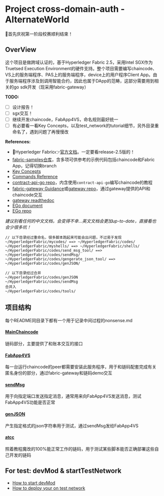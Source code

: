 # Project cross-domain-auth - AlternateWorld
🎉首先庆祝第一阶段校赛顺利结束！
## OverView
这个项目是做跨域认证的，基于Hyperledger Fabric 2.5，采用Intel SGX作为Truetsed Execution Environment的硬件支持。整个项目需要编写chaincode、VS上的服务端程序、PAS上的服务端程序，device上的用户程序Client App。由于服务端程序涉及到调用智能合约，因此也属于DApp的范畴，这部分需要用到相关的go sdk开发（现采用fabric-gateway）

__TODO:__
* [ ] 设计报告！
* [ ] sgx交互！
* [ ] 继续开发chaincode，FabApp4VS，命名规则最好统一
* [ ] 有必要看一看Key Concepts，以及test_network的tutorial细节，另外目录重命名了，遇到问题了再慢慢改

__References:__
* 🔰Hyperledger Fabric👉[官方文档](https://hyperledger-fabric.readthedocs.io/en/release-2.5/)。一定要看release-2.5版的！
* [fabric-samples仓库](https://github.com/hyperledger/fabric-samples)，含多项可供参考的示例代码包括chaincode和Fabric App，记得切换branch
* [Key Concepts](https://hyperledger-fabric.readthedocs.io/en/release-2.5/key_concepts.html)
* [Commands Reference](https://hyperledger-fabric.readthedocs.io/en/release-2.5/command_ref.html)
* [contract-api-go repo](https://github.com/hyperledger/fabric-contract-api-go)，内含使用`contract-api-go`编写chaincode的教程
* [fabric-gateway Guidance](https://hyperledger.github.io/fabric-gateway/)或[gateway repo](https://github.com/hyperledger/fabric-gateway/blob/main/pkg/client/)，通过gateway提供的API和chaincode交互
* [gateway readthedoc](https://hyperledger-fabric.readthedocs.io/en/release-2.5/gateway.html#writing-client-applications)
* [EGo document](https://docs.edgeless.systems/ego/knowledge/model)
* [EGo repo](https://github.com/edgelesssys/ego/tree/master)

*建议别看任何的中文文档，会变得不幸...英文文档会更加up-to-date，直接看也会少很多坑！*

```
// 以下目录经过重命名，很多脚本跑起来可能会出问题，不过易于发现
~/HyperledgerFabric/mycodes/ ==> ~/HyperledgerFabric/codes/
~/HyperledgerFabric/myshells/ ==> ~/HyperledgerFabric/shells/
~/HyperledgerFabric/codes/send_msg_tool/ ==> ~/HyperledgerFabric/codes/sendMsg/
~/HyperledgerFabric/codes/gengerate_json_tool/ ==> ~/HyperledgerFabric/codes/genJSON/

// 以下目录经过合并
~/HyperledgerFabric/codes/genJSON
~/HyperledgerFabric/codes/sendMsg
合并入
~/HyperledgerFabric/codes/tools/
```

## 项目结构
每个README同目录下都有一个用于记录中间过程的nonsense.md
#### [MainChaincode](https://github.com/local-h0st/cross-domain-auth/tree/master/HyperledgerFabric/codes/demo)
链码部分，主要提供了和账本交互的接口

#### [FabApp4VS](https://github.com/local-h0st/cross-domain-auth/tree/master/HyperledgerFabric/codes/serverVS)
每一台运行chaincode的peer都需要安装此服务程序，用于和链码配套完成有关匿名身份的部分，通过fabric-gateway和链码demo交互

#### [sendMsg](https://github.com/local-h0st/cross-domain-auth/tree/master/HyperledgerFabric/codes/tools/sendMsg)
用于向指定端口发送指定消息，通常用来向FabApp4VS发送消息，测试FabApp4VS功能是否正常

#### [genJSON](https://github.com/local-h0st/cross-domain-auth/tree/master/HyperledgerFabric/codes/tools/genJSON)
产生指定格式的json字符串用于测试，通过sendMsg发给FabApp4VS


#### [atcc](https://github.com/local-h0st/cross-domain-auth/tree/master/HyperledgerFabric/codes/atcc)
照着教程魔改的100%能正常工作的链码，用于测试某些脚本能否正确部署这些自己开发的链码

## For test: devMod & startTestNetwork
* [How to start devMod](https://github.com/local-h0st/cross-domain-auth/tree/master/HyperledgerFabric/shells/devModOn)
* [How to deploy your on test network](https://github.com/local-h0st/cross-domain-auth/blob/master/HyperledgerFabric/shells/testNetworkStart)